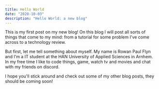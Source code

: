 ```yaml
---
title: Hello World
date: "2020-10-03"
description: "Hello World: a new blog"
---
```


This is my first post on my new blog! On this blog I will post all sorts of things that come to my mind: from a tutorial for some problem I've come across to a technology review.

But first, let me tell something about myself. My name is Rowan Paul Flyn and I'm a IT student at the HAN University of Applied Sciences in Arnhem. In my free time I like to code things, game, watch tv and movies and chat with my friends on discord.

I hope you'll stick around and check out some of my other blog posts, they should be coming soon!